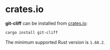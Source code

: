 # crates.io

**git-cliff** can be installed from [crates.io](https://crates.io/crates/git-cliff):

```bash
cargo install git-cliff
```

The minimum supported Rust version is `1.68.2`.
